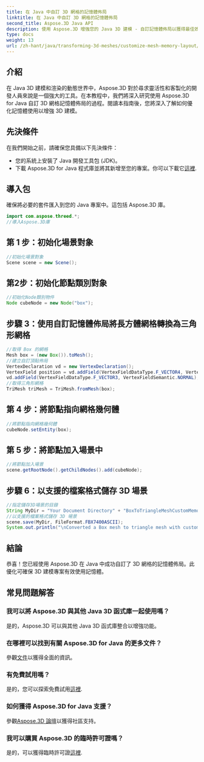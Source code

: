 ```yaml
---
title: 在 Java 中自訂 3D 網格的記憶體佈局
linktitle: 在 Java 中自訂 3D 網格的記憶體佈局
second_title: Aspose.3D Java API
description: 使用 Aspose.3D 增強您的 Java 3D 建模 - 自訂記憶體佈局以獲得最佳效能。立即按照我們的逐步指南進行操作！
type: docs
weight: 13
url: /zh-hant/java/transforming-3d-meshes/customize-mesh-memory-layout/
---
```

## 介紹
在 Java 3D 建模和渲染的動態世界中，Aspose.3D 對於尋求靈活性和客製化的開發人員來說是一個強大的工具。在本教程中，我們將深入研究使用 Aspose.3D for Java 自訂 3D 網格記憶體佈局的過程。閱讀本指南後，您將深入了解如何優化記憶體使用以增強 3D 建模。
## 先決條件
在我們開始之前，請確保您具備以下先決條件：
- 您的系統上安裝了 Java 開發工具包 (JDK)。
- 下載 Aspose.3D for Java 程式庫並將其新增至您的專案。你可以下載它[這裡](https://releases.aspose.com/3d/java/).
## 導入包
確保將必要的套件匯入到您的 Java 專案中。這包括 Aspose.3D 庫。
```java
import com.aspose.threed.*;
//導入Aspose.3D庫
```
## 第 1 步：初始化場景對象
```java
//初始化場景對象
Scene scene = new Scene();
```
## 第2步：初始化節點類別對象
```java
//初始化Node類別物件
Node cubeNode = new Node("box");
```
## 步驟 3：使用自訂記憶體佈局將長方體網格轉換為三角形網格
```java
//取得 Box 的網格
Mesh box = (new Box()).toMesh();
//建立自訂頂點佈局
VertexDeclaration vd = new VertexDeclaration();
VertexField position = vd.addField(VertexFieldDataType.F_VECTOR4, VertexFieldSemantic.POSITION);
vd.addField(VertexFieldDataType.F_VECTOR3, VertexFieldSemantic.NORMAL);
//取得三角形網格
TriMesh triMesh = TriMesh.fromMesh(box);
```
## 第 4 步：將節點指向網格幾何體
```java
//將節點指向網格幾何體
cubeNode.setEntity(box);
```
## 第 5 步：將節點加入場景中
```java
//將節點加入場景
scene.getRootNode().getChildNodes().add(cubeNode);
```
## 步驟 6：以支援的檔案格式儲存 3D 場景
```java
//指定儲存3D場景的目錄
String MyDir = "Your Document Directory" + "BoxToTriangleMeshCustomMemoryLayoutScene.fbx";
//以支援的檔案格式儲存 3D 場景
scene.save(MyDir, FileFormat.FBX7400ASCII);
System.out.println("\nConverted a Box mesh to triangle mesh with custom memory layout of the vertex successfully.\nFile saved at " + MyDir);
```
## 結論
恭喜！您已經使用 Aspose.3D 在 Java 中成功自訂了 3D 網格的記憶體佈局。此優化可確保 3D 建模專案有效使用記憶體。
## 常見問題解答
### 我可以將 Aspose.3D 與其他 Java 3D 函式庫一起使用嗎？
是的，Aspose.3D 可以與其他 Java 3D 函式庫整合以增強功能。
### 在哪裡可以找到有關 Aspose.3D for Java 的更多文件？
參觀[文件](https://reference.aspose.com/3d/java/)以獲得全面的資訊。
### 有免費試用嗎？
是的，您可以探索免費試用[這裡](https://releases.aspose.com/).
### 如何獲得 Aspose.3D for Java 支援？
參觀[Aspose.3D 論壇](https://forum.aspose.com/c/3d/18)以獲得社區支持。
### 我可以購買 Aspose.3D 的臨時許可證嗎？
是的，可以獲得臨時許可證[這裡](https://purchase.aspose.com/temporary-license/).